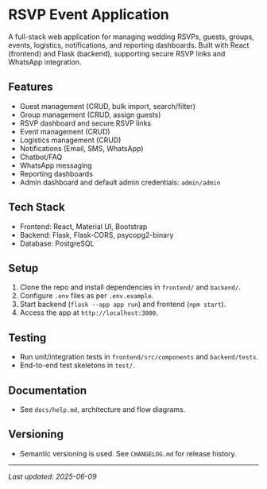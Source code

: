 # RSVP Event Application

A full-stack web application for managing wedding RSVPs, guests, groups, events, logistics, notifications, and reporting dashboards. Built with React (frontend) and Flask (backend), supporting secure RSVP links and WhatsApp integration.

## Features
- Guest management (CRUD, bulk import, search/filter)
- Group management (CRUD, assign guests)
- RSVP dashboard and secure RSVP links
- Event management (CRUD)
- Logistics management (CRUD)
- Notifications (Email, SMS, WhatsApp)
- Chatbot/FAQ
- WhatsApp messaging
- Reporting dashboards
- Admin dashboard and default admin credentials: `admin/admin`

## Tech Stack
- Frontend: React, Material UI, Bootstrap
- Backend: Flask, Flask-CORS, psycopg2-binary
- Database: PostgreSQL

## Setup
1. Clone the repo and install dependencies in `frontend/` and `backend/`.
2. Configure `.env` files as per `.env.example`.
3. Start backend (`flask --app app run`) and frontend (`npm start`).
4. Access the app at `http://localhost:3000`.

## Testing
- Run unit/integration tests in `frontend/src/components` and `backend/tests`.
- End-to-end test skeletons in `test/`.

## Documentation
- See `docs/help.md`, architecture and flow diagrams.

## Versioning
- Semantic versioning is used. See `CHANGELOG.md` for release history.

---
_Last updated: 2025-06-09_
